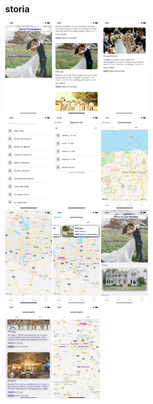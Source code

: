 # storia

<img flex-direction='row' src="readme image/1.png" width='150' height='300' alt="phone 1"> <img flex-direction='row' src="readme image/2.png" width='150' height='300' alt="phone 1"> <img flex-direction='row' src="readme image/3.png" width='150' height='300' alt="phone 1"> <img flex-direction='row' src="readme image/4.png" width='150' height='300' alt="phone 1"> <img flex-direction='row' src="readme image/5.png" width='150' height='300' alt="phone 1"> <img flex-direction='row' src="readme image/6.png" width='150' height='300' alt="phone 1"> <img flex-direction='row' src="readme image/7.png" width='150' height='300' alt="phone 1"> <img flex-direction='row' src="readme image/7.5.png" width='150' height='300' alt="phone 1"> <img flex-direction='row' src="readme image/8.png" width='150' height='300' alt="phone 1"> <img flex-direction='row' src="readme image/9.png" width='150' height='300' alt="phone 1"> <img flex-direction='row' src="readme image/10.png" width='150' height='300' alt="phone 1">
